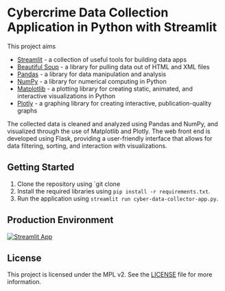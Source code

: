 # Cybercrime Data Collection Application in Python with Streamlit

This project aims 

- [Streamlit](https://streamlit.io/) - a collection of useful tools for building data apps
- [Beautiful Soup](https://www.crummy.com/software/BeautifulSoup/) - a library for pulling data out of HTML and XML files
- [Pandas](https://pandas.pydata.org/) - a library for data manipulation and analysis
- [NumPy](https://numpy.org/) - a library for numerical computing in Python
- [Matplotlib](https://matplotlib.org/) - a plotting library for creating static, animated, and interactive visualizations in Python
- [Plotly](https://plotly.com/python/) - a graphing library for creating interactive, publication-quality graphs

The collected data is cleaned and analyzed using Pandas and NumPy, and visualized through the use of Matplotlib and Plotly. The web front end is developed using Flask, providing a user-friendly interface that allows for data filtering, sorting, and interaction with visualizations.

## Getting Started

1. Clone the repository using `git clone 
2. Install the required libraries using `pip install -r requirements.txt`.
3. Run the application using `streamlit run cyber-data-collector-app.py`.

## Production Environment
[![Streamlit App](https://static.streamlit.io/badges/streamlit_badge_black_white.svg)](https://cyber-project-marcinrusiecki.streamlit.app/)
 

## License

This project is licensed under the MPL v2. See the [LICENSE](LICENSE) file for more information.
